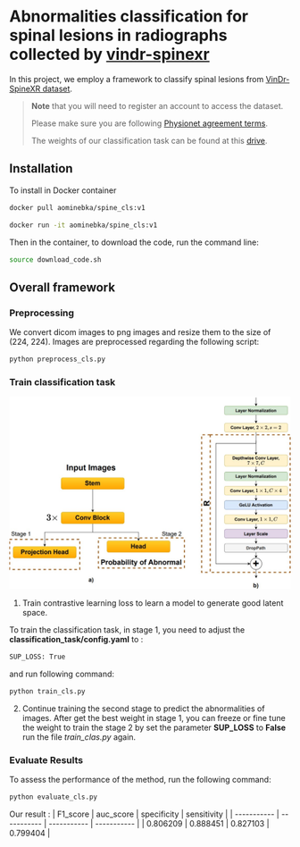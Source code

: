 # Abnormalities classification for spinal lesions in radiographs collected by [vindr-spinexr](https://github.com/vinbigdata-medical/vindr-spinexr)

In this project, we employ a framework to classify spinal lesions from [VinDr-SpineXR dataset](https://physionet.org/content/vindr-spinexr/1.0.0/).

> **Note** that you will need to register an account to access the dataset.
>
> Please make sure you are following [Physionet agreement terms](https://physionet.org/content/vindr-spinexr/1.0.0/).
>
> The weights of our classification task can be found at this [drive](https://drive.google.com/drive/folders/14dB6Gn3c8u7QKrgwfh71qLwaTw0kptyv?usp=sharing).

## Installation
To install in Docker container

```bash
docker pull aominebka/spine_cls:v1
```
```bash
docker run -it aominebka/spine_cls:v1 
```
Then in the container, to download the code, run the command line:
```bash
source download_code.sh
```
## Overall framework
### Preprocessing
We convert dicom images to png images and resize them to the size of (224, 224). Images are preprocessed regarding the following script:
```bash
python preprocess_cls.py
```
### Train classification task
![Classification network](images/cls.jpg)
1. Train contrastive learning loss to learn a model to generate good latent space.

To train the classification task, in stage 1, you need to adjust the **classification_task/config.yaml** to :
```bash
SUP_LOSS: True
```
and run following command: 
```bash
python train_cls.py
```
2. Continue training the second stage to predict the abnormalities of images.
After get the best weight in stage 1, you can freeze or fine tune the weight to train the stage 2 by set the parameter **SUP_LOSS** to **False** run the file *train_clas.py* again.

### Evaluate Results
To assess the performance of the method, run the following command:
```bash
python evaluate_cls.py
```
Our result :
| F1_score    | auc_score | specificity | sensitivity |
| ----------- | ----------- | ----------- | ----------- |
| 0.806209    | 0.888451     | 0.827103 | 0.799404 |
